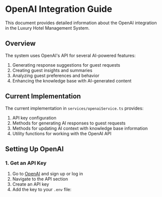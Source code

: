 # OpenAI Integration Guide
This document provides detailed information about the OpenAI integration in the Luxury Hotel Management System.
## Overview
The system uses OpenAI's API for several AI-powered features:
1. Generating response suggestions for guest requests
2. Creating guest insights and summaries
3. Analyzing guest preferences and behavior
4. Enhancing the knowledge base with AI-generated content
## Current Implementation
The current implementation in `services/openaiService.ts` provides:
1. API key configuration
2. Methods for generating AI responses to guest requests
3. Methods for updating AI context with knowledge base information
4. Utility functions for working with the OpenAI API
## Setting Up OpenAI
### 1. Get an API Key
1. Go to [OpenAI](https://platform.openai.com/) and sign up or log in
2. Navigate to the API section
3. Create an API key
4. Add the key to your `.env` file: